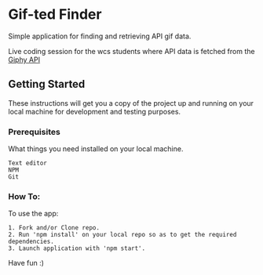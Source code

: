 # Gif-ted Finder
Simple application for finding and retrieving API gif data. 

Live coding session for the wcs students where API data is fetched from the [Giphy API](https://developers.giphy.com/docs/api#quick-start-guide)

## Getting Started

These instructions will get you a copy of the project up and running on your local machine for development and testing purposes.

### Prerequisites

What things you need installed on your local machine.

```
Text editor
NPM
Git
```

### How To:

To use the app:

```
1. Fork and/or Clone repo.
2. Run 'npm install' on your local repo so as to get the required dependencies.
3. Launch application with 'npm start'.
```

Have fun :)

